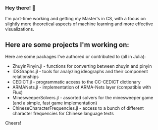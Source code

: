 ### Hey there! 👋

I'm part-time working and getting my Master's in CS, with a focus on slightly more theoretical aspects of machine learning and more effective visualizations.

Here are some projects I'm working on:
- 

Here are some packages I've authored or contributed to (all in Julia):
- ZhuyinPinyin.jl - functions for converting between zhuyin and pinyin
- IDSGraphs.jl - tools for analyzing ideographs and their component relationships
- CEDICT.jl - programmatic access to the CC-CEDICT dictionary
- ARMANets.jl - implementation of ARMA-Nets layer (compatible with Flux)
- MinesweeperSolvers.jl - assorted solvers for the minesweeper game (and a simple, fast game implementation)
- ChineseCharacterFrequencies.jl - access to a bunch of different character frequencies for Chinese language texts

<!--
Here are some ideas to get you started:

- 🔭 I’m currently working on ...
- 🌱 I’m currently learning ...
- 👯 I’m looking to collaborate on ...
- 🤔 I’m looking for help with ...
- 💬 Ask me about ...
- 📫 How to reach me: ...
- 😄 Pronouns: ...
- ⚡ Fun fact: ...
-->

Cheers!
